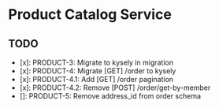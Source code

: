 # Product Catalog Service

## TODO
- [x]: PRODUCT-3: Migrate to kysely in migration
- [x]: PRODUCT-4: Migrate [GET] /order to kysely
- [x]: PRODUCT-4.1: Add [GET] /order pagination
- [x]: PRODUCT-4.2: Remove [POST] /order/get-by-member
- []: PRODUCT-5: Remove address_id from order schema
